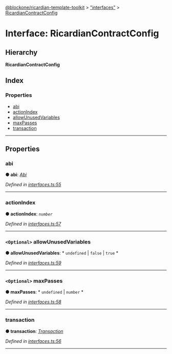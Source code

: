 [@blockone/ricardian-template-toolkit](../README.md) > ["interfaces"](../modules/_interfaces_.md) > [RicardianContractConfig](../interfaces/_interfaces_.ricardiancontractconfig.md)

# Interface: RicardianContractConfig

## Hierarchy

**RicardianContractConfig**

## Index

### Properties

* [abi](_interfaces_.ricardiancontractconfig.md#abi)
* [actionIndex](_interfaces_.ricardiancontractconfig.md#actionindex)
* [allowUnusedVariables](_interfaces_.ricardiancontractconfig.md#allowunusedvariables)
* [maxPasses](_interfaces_.ricardiancontractconfig.md#maxpasses)
* [transaction](_interfaces_.ricardiancontractconfig.md#transaction)

---

## Properties

<a id="abi"></a>

###  abi

**● abi**: *[Abi](_interfaces_.abi.md)*

*Defined in [interfaces.ts:55](https://github.com/EOSIO/contract-template-toolkit/blob/a1752bb/src/interfaces.ts#L55)*

___
<a id="actionindex"></a>

###  actionIndex

**● actionIndex**: *`number`*

*Defined in [interfaces.ts:57](https://github.com/EOSIO/contract-template-toolkit/blob/a1752bb/src/interfaces.ts#L57)*

___
<a id="allowunusedvariables"></a>

### `<Optional>` allowUnusedVariables

**● allowUnusedVariables**: * `undefined` &#124; `false` &#124; `true`
*

*Defined in [interfaces.ts:59](https://github.com/EOSIO/contract-template-toolkit/blob/a1752bb/src/interfaces.ts#L59)*

___
<a id="maxpasses"></a>

### `<Optional>` maxPasses

**● maxPasses**: * `undefined` &#124; `number`
*

*Defined in [interfaces.ts:58](https://github.com/EOSIO/contract-template-toolkit/blob/a1752bb/src/interfaces.ts#L58)*

___
<a id="transaction"></a>

###  transaction

**● transaction**: *[Transaction](_interfaces_.transaction.md)*

*Defined in [interfaces.ts:56](https://github.com/EOSIO/contract-template-toolkit/blob/a1752bb/src/interfaces.ts#L56)*

___

